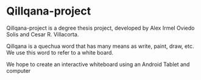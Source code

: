 Qillqana-project
================

Qillqana-project is a degree thesis project, developed by Alex Irmel Oviedo Solis and Cesar R. Villacorta.

Qillqana is a quechua word that has many means as write, paint, draw, etc. We use this word to refer to a white board.

We hope to create an interactive whiteboard using an Android Tablet and computer

